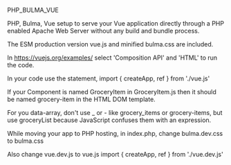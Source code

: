 PHP_BULMA_VUE

PHP, Bulma, Vue setup to serve your Vue application directly through a PHP enabled Apache Web Server without any build and bundle process.

The ESM production version vue.js and minified bulma.css are included.

In https://vuejs.org/examples/ select 'Composition API' and 'HTML' to run the code.

In your code use the statement,
import { createApp, ref } from './vue.js'

If your Component is named GroceryItem in GroceryItem.js then it should be named grocery-item in the HTML DOM template.

For you data-array, don't use _ or - like grocery_items or grocery-items, but use groceryList because JavaScript confuses them with an expression.

While moving your app to PHP hosting, in index.php, change bulma.dev.css to bulma.css
    <link rel="stylesheet" href="./bulma.dev.css">  
    
Also change vue.dev.js to vue.js
    import { createApp, ref } from './vue.dev.js'
